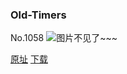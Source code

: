 ### Old-Timers
No.1058
![图片不见了~~~](https://imgs.xkcd.com/comics/old_timers.png)

[原址](https://xkcd.com//1058) [下载](https://imgs.xkcd.com/comics/old_timers.png)

